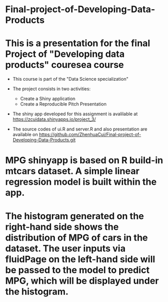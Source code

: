 # Final-project-of-Developing-Data-Products

# This is a presentation for the final Project of "Developing data products" couresea course
 - This course is part of the "Data Science specialization"
 - The project consists in two activities:
     - Create a Shiny application
     - Create a Reproducible Pitch Presentation
     
 - The shiny app developed for this assignment is avalilable at https://zcuidata.shinyapps.io/project_3/
 - The source codes of ui.R and server.R and also presentation are available on https://github.com/ZhenhuaCui/Final-project-of-Developing-Data-Products.git
 
# MPG shinyapp is based on R build-in mtcars dataset. A simple linear regression model is built within the app. 
 
# The histogram generated on the right-hand side shows the distribution of MPG of cars in the dataset. The user inputs via fluidPage on the left-hand side will be passed to the model to predict MPG, which will be displayed under the histogram.

